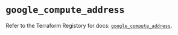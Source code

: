 # `google_compute_address`

Refer to the Terraform Registory for docs: [`google_compute_address`](https://registry.terraform.io/providers/hashicorp/google-beta/4.74.0/docs/resources/google_compute_address).
